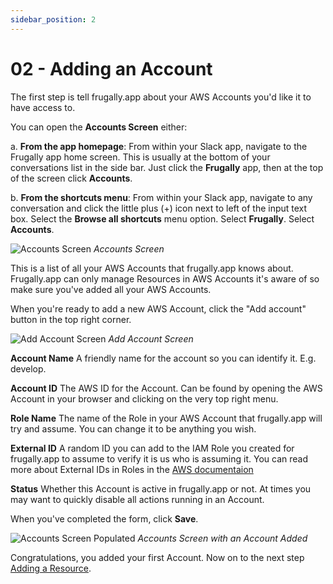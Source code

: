 ```yaml
---
sidebar_position: 2
---
```


# 02 - Adding an Account

The first step is tell frugally.app about your AWS Accounts you'd like it to have access to. 

You can open the **Accounts Screen** either:

a. **From the app homepage**: From within your Slack app, navigate to the Frugally app home screen. This is usually at the bottom of your conversations list in the side bar. Just click the **Frugally** app, then at the top of the screen click **Accounts**.

b. **From the shortcuts menu**: From within your Slack app, navigate to any conversation and click the little plus (+) icon next to left of the input text box. Select the **Browse all shortcuts** menu option. Select **Frugally**. Select **Accounts**.


![Accounts Screen](/img/accounts-screen.png)
_Accounts Screen_

This is a list of all your AWS Accounts that frugally.app knows about. Frugally.app can only manage Resources in AWS Accounts it's aware of so make sure you've added all your AWS Accounts.

When you're ready to add a new AWS Account, click the "Add account" button in the top right corner.

![Add Account Screen](/img/add-account-screen.png)
_Add Account Screen_

**Account Name** A friendly name for the account so you can identify it. E.g. develop.

**Account ID** The AWS ID for the Account. Can be found by opening the  AWS Account in your browser and clicking on the very top right menu.

**Role Name** The name of the Role in your AWS Account that frugally.app will try and assume. You can change it to be anything you wish.

**External ID** A random ID you can add to the IAM Role you created for frugally.app to assume to verify it is us who is assuming it. You can read more about External IDs in Roles in the [AWS documentaion](https://docs.aws.amazon.com/IAM/latest/UserGuide/id_roles_create_for-user_externalid.html)

**Status** Whether this Account is active in frugally.app or not. At times you may want to quickly disable all actions running in an Account.


When you've completed the form, click **Save**.


![Accounts Screen Populated](/img/accounts-screen-populated.png)
_Accounts Screen with an Account Added_


Congratulations, you added your first Account. Now on to the next step [Adding a Resource](adding-a-resource.md).